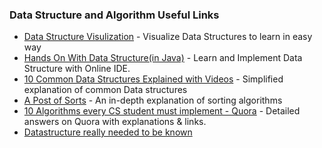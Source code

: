 ### Data Structure and Algorithm Useful Links

 * [Data Structure Visulization](http://www.cs.usfca.edu/~galles/visualization/Algorithms.html) -  Visualize Data Structures to learn in easy way
 * [Hands On With Data Structure(in Java)](https://www.tutorialspoint.com/java/java_data_structures.htm) -  Learn and Implement Data Structure with Online IDE.
 * [10 Common Data Structures Explained with Videos](https://medium.freecodecamp.org/10-common-data-structures-explained-with-videos-exercises-aaff6c06fb2b) - Simplified explanation of common Data structures
 * [A Post of Sorts](https://medium.com/@assertchris/a-post-of-sorts-879dd047f3ee) - An in-depth explanation of sorting algorithms
 * [10 Algorithms every CS student must implement - Quora](https://www.quora.com/Which-are-the-10-algorithms-every-computer-science-student-must-implement-at-least-once-in-life) - Detailed answers on Quora with explanations & links.
 * [Datastructure really needed to be known](https://towardsdatascience.com/top-algorithms-and-data-structures-you-really-need-to-know-ab9a2a91c7b5)
